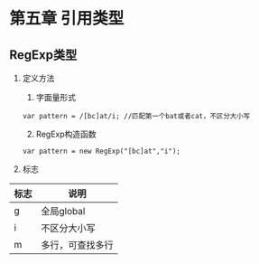 # 第五章 引用类型

## RegExp类型

1. 定义方法
    1. 字面量形式
    ```
    var pattern = /[bc]at/i; //匹配第一个bat或者cat，不区分大小写
    ```
    
    2. RegExp构造函数
    ```
    var pattern = new RegExp("[bc]at","i");
    ```

2. 标志

标志 | 说明 
--- |-------------
g   | 全局global 
i   | 不区分大小写 
m   | 多行，可查找多行 



